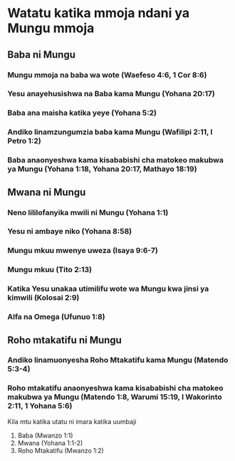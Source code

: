 # Watatu katika mmoja ndani ya Mungu mmoja

## Baba ni Mungu

### Mungu mmoja na baba wa wote (Waefeso 4:6, 1 Cor 8:6)

### Yesu anayehusishwa na Baba kama Mungu (Yohana 20:17)

### Baba ana maisha katika yeye (Yohana 5:2)

### Andiko linamzungumzia baba kama Mungu (Wafilipi 2:11, I Petro 1:2)

### Baba anaonyeshwa kama kisababishi cha matokeo makubwa ya Mungu (Yohana 1:18, Yohana 20:17, Mathayo 18:19)

## Mwana ni Mungu

### Neno lililofanyika mwili ni Mungu (Yohana 1:1)

### Yesu ni ambaye niko (Yohana 8:58)

### Mungu mkuu mwenye uweza (Isaya 9:6-7)

### Mungu mkuu (Tito 2:13) 

### Katika Yesu unakaa utimilifu wote wa Mungu kwa jinsi ya kimwili (Kolosai 2:9)

### Alfa na Omega (Ufunuo 1:8)

## Roho mtakatifu ni Mungu

### Andiko linamuonyesha Roho Mtakatifu kama Mungu (Matendo 5:3-4)

### Roho mtakatifu anaonyeshwa kama kisababishi cha matokeo makubwa ya Mungu (Matendo 1:8, Warumi 15:19, I Wakorinto 2:11, 1 Yohana 5:6)

Kila mtu katika utatu ni imara katika uumbaji 

1. Baba (Mwanzo 1:1) 
2. Mwana (Yohana 1:1-2)
3. Roho Mtakatifu (Mwanzo 1:2)